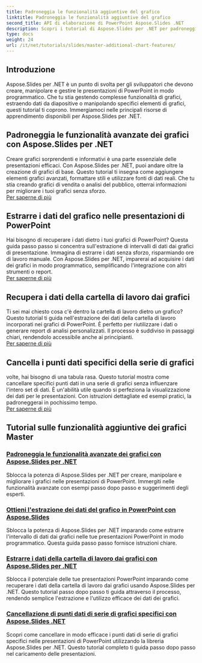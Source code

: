 ```yaml
---
title: Padroneggia le funzionalità aggiuntive del grafico
linktitle: Padroneggia le funzionalità aggiuntive del grafico
second_title: API di elaborazione di PowerPoint Aspose.Slides .NET
description: Scopri i tutorial di Aspose.Slides per .NET per padroneggiare le funzionalità avanzate dei grafici, estrarre dati dai grafici e manipolare dati di serie nelle presentazioni di PowerPoint.
type: docs
weight: 24
url: /it/net/tutorials/slides/master-additional-chart-features/
---
```

## Introduzione

Aspose.Slides per .NET è un punto di svolta per gli sviluppatori che devono creare, manipolare e gestire le presentazioni di PowerPoint in modo programmatico. Che tu stia gestendo complesse funzionalità di grafici, estraendo dati da diapositive o manipolando specifici elementi di grafici, questi tutorial ti coprono. Immergiamoci nelle principali risorse di apprendimento disponibili per Aspose.Slides per .NET.

## Padroneggia le funzionalità avanzate dei grafici con Aspose.Slides per .NET  
Creare grafici sorprendenti e informativi è una parte essenziale delle presentazioni efficaci. Con Aspose.Slides per .NET, puoi andare oltre la creazione di grafici di base. Questo tutorial ti insegna come aggiungere elementi grafici avanzati, formattare stili e utilizzare fonti di dati reali. Che tu stia creando grafici di vendita o analisi del pubblico, otterrai informazioni per migliorare i tuoi grafici senza sforzo.  
[Per saperne di più](./master-advanced-chart-features/)


## Estrarre i dati del grafico nelle presentazioni di PowerPoint  
Hai bisogno di recuperare i dati dietro i tuoi grafici di PowerPoint? Questa guida passo passo si concentra sull'estrazione di intervalli di dati dai grafici di presentazione. Immagina di estrarre i dati senza sforzo, risparmiando ore di lavoro manuale. Con Aspose.Slides per .NET, imparerai ad acquisire i dati dei grafici in modo programmatico, semplificando l'integrazione con altri strumenti o report.  
[Per saperne di più](./get-chart-data-extraction/)


## Recupera i dati della cartella di lavoro dai grafici  
Ti sei mai chiesto cosa c'è dentro la cartella di lavoro dietro un grafico? Questo tutorial ti guida nell'estrazione dei dati della cartella di lavoro incorporati nei grafici di PowerPoint. È perfetto per riutilizzare i dati o generare report di analisi personalizzati. Il processo è suddiviso in passaggi chiari, rendendolo accessibile anche ai principianti.  
[Per saperne di più](./extract-workbook-data-from-charts/)


## Cancella i punti dati specifici della serie di grafici  
volte, hai bisogno di una tabula rasa. Questo tutorial mostra come cancellare specifici punti dati in una serie di grafici senza influenzare l'intero set di dati. È un'abilità utile quando si perfeziona la visualizzazione dei dati per le presentazioni. Con istruzioni dettagliate ed esempi pratici, la padroneggerai in pochissimo tempo.  
[Per saperne di più](./clearing-specific-chart-series-data-points/)

## Tutorial sulle funzionalità aggiuntive dei grafici Master
### [Padroneggia le funzionalità avanzate dei grafici con Aspose.Slides per .NET](./master-advanced-chart-features/)
Sblocca la potenza di Aspose.Slides per .NET per creare, manipolare e migliorare i grafici nelle presentazioni di PowerPoint. Immergiti nelle funzionalità avanzate con esempi passo dopo passo e suggerimenti degli esperti.
### [Ottieni l'estrazione dei dati del grafico in PowerPoint con Aspose.Slides](./get-chart-data-extraction/)
Sblocca la potenza di Aspose.Slides per .NET imparando come estrarre l'intervallo di dati dai grafici nelle tue presentazioni PowerPoint in modo programmatico. Questa guida passo passo fornisce istruzioni chiare.
### [Estrarre i dati della cartella di lavoro dai grafici con Aspose.Slides per .NET](./extract-workbook-data-from-charts/)
Sblocca il potenziale delle tue presentazioni PowerPoint imparando come recuperare i dati della cartella di lavoro dai grafici usando Aspose.Slides per .NET. Questo tutorial passo dopo passo ti guida attraverso il processo, rendendo semplice l'estrazione e l'utilizzo efficace dei dati dei grafici.
### [Cancellazione di punti dati di serie di grafici specifici con Aspose.Slides .NET](./clearing-specific-chart-series-data-points/)
Scopri come cancellare in modo efficace i punti dati di serie di grafici specifici nelle presentazioni di PowerPoint utilizzando la libreria Aspose.Slides per .NET. Questo tutorial completo ti guida passo dopo passo nel caricamento delle presentazioni.